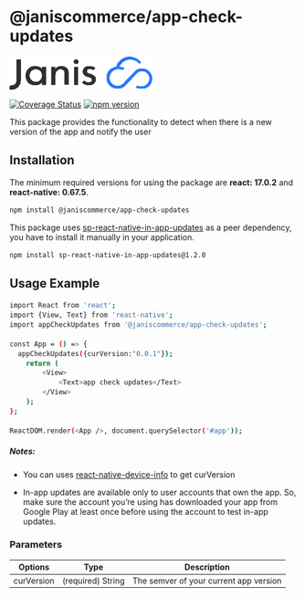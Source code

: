 # @janiscommerce/app-check-updates

![janis-logo](brand-logo.png)

[![Coverage Status](https://github.com/janis-commerce/app-check-updates/actions/workflows/coverage-status.yml/badge.svg)](https://github.com/janis-commerce/app-check-updates/actions/workflows/coverage-status.yml)
[![npm version](https://badge.fury.io/js/%40janiscommerce%2Fapp-check-updates.svg)](https://badge.fury.io/js/%40janiscommerce%2Fapp-check-updates)

This package provides the functionality to detect when there is a new version of the app and notify the user

## Installation

The minimum required versions for using the package are **react: 17.0.2** and **react-native: 0.67.5**.

```sh
npm install @janiscommerce/app-check-updates
```

This package uses [sp-react-native-in-app-updates](https://www.npmjs.com/package/sp-react-native-in-app-updates/v/1.2.0) as a peer dependency, you have to install it manually in your application.

```sh
npm install sp-react-native-in-app-updates@1.2.0
```

## Usage Example

```sh
import React from 'react';
import {View, Text} from 'react-native';
import appCheckUpdates from '@janiscommerce/app-check-updates';

const App = () => {
  appCheckUpdates({curVersion:"0.0.1"});
	return (
		<View>
			<Text>app check updates</Text>
		</View>
	);
};

ReactDOM.render(<App />, document.querySelector('#app'));
```

##### Notes:

- You can uses [react-native-device-info](https://github.com/react-native-device-info/react-native-device-info) to get curVersion

- In-app updates are available only to user accounts that own the app. So, make sure the account you’re using has downloaded your app from Google Play at least once before using the account to test in-app updates.

### Parameters

| Options    | Type              | Description                            |
| ---------- | ----------------- | -------------------------------------- |
| curVersion | (required) String | The semver of your current app version |
